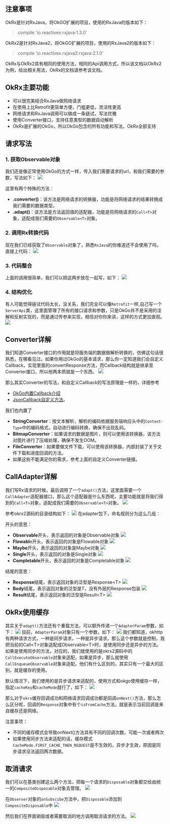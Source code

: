 ## 注意事项
OkRx是针对RxJava，将OkGO扩展的项目，使用的RxJava的版本如下：
> compile 'io.reactivex:rxjava:1.3.0'

OkRx2是针对RxJava2，将OkGO扩展的项目，使用的RxJava2的版本如下：
> compile 'io.reactivex.rxjava2:rxjava:2.1.0'

OkRx与OkRx2具有相同的使用方法，相同的Api调用方式，所以该文档以OkRx2为例，给出相关用法，OkRx的文档请参考该文档。

## OkRx主要功能
- 可以很完美结合RxJava做网络请求
- 在使用上比Retrofit更简单方便，门槛更低，灵活性更高
- 网络请求和RxJava调用可以做成一条链试，写法优雅
- 使用Converter接口，支持任意类型的数据自动解析
- OkRx是扩展的OkGo，所以OkGo包含的所有功能和写法，OkRx全部支持

## 请求写法
### 1. 获取Observable对象
我们还是像正常使用OkGo的方式一样，传入我们需要请求的url，和我们需要的参数，写法如下：
![](https://ws2.sinaimg.cn/large/006tNbRwly1fgi9pfkie9j310u05q3zk.jpg)

这里有两个特殊的方法：
- **.converter()**：该方法是网络请求的转换器，功能是将网络请求的结果转换成我们需要的数据类型。
- **.adapt()**：该方法是方法返回值的适配器，功能是将网络请求的`Call<T>`对象，适配成我们需要的`Observable<T>`对象。

### 2. 调用Rx转换代码
现在我们已经获取了`Observable`对象了，熟悉`RxJava`的你难道还不会使用了吗，直接上代码：
![](https://ws2.sinaimg.cn/large/006tNbRwly1fgi9vkddb2j311o0uc42m.jpg)

### 3. 代码整合
上面的调用很简单，我们可以把这两步放在一起写，如下：
![](https://ws2.sinaimg.cn/large/006tNbRwly1fgi9y6qjxcj312k0yugqg.jpg)

### 4. 结构优化
有人可能觉得链试代码太长，没关系，我们完全可以像`Retrofit`一样,自己写一个`ServerApi`类，这里面管理了所有的接口请求和参数，只是OkGo并不是采用的注解和反射实现的，而是通过传参来实现，相信对你你来讲，这样的方式更加直观。
![](https://ws2.sinaimg.cn/large/006tNbRwly1fgia0n3ukmj31540wqgsl.jpg)

## Converter详解
我们知道Converter接口的作用就是将服务端的数据做解析转换的，仿佛这句话很熟悉，在哪看见过。如果你用过OkGo的基本请求，那么你一定知道我们会自定义Callback，实现里面的convertResponse方法，而Callback结构就是继承至Converter接口，所以他两本质就是一个东西。
![](https://ws2.sinaimg.cn/large/006tNbRwly1fgia4fpy28j30ws01u3yn.jpg)

那么其实Converter的写法，和自定义Callback的写法原理是一样的，详细参考
- [OkGo内置Callback介绍](https://github.com/jeasonlzy/okhttp-OkGo/wiki/Callback)
- [JsonCallback自定义方法](https://github.com/jeasonlzy/okhttp-OkGo/wiki/JsonCallback)。

我们也内置了
- **StringConverter**：按文本解析，解析的编码依据服务端响应头中的`Content-Type`中的编码格式，自动进行编码转换，确保不出现乱码。
- **BitmapConverter**：如果请求的数据是图片，则可以使用该转换器，该方法对图片进行了压缩处理，确保不发生OOM。
- **FileConverter**：如果要做文件下载，可以使用该转换器，内部封装了关于文件下载和进度回调的方法。
- 如果这些不能满足你的需求，参考上面的自定义Converter链接。

## CallAdapter详解
我们写Rx请求的时候，最后调用了一个`adapt()`方法，这里面需要一个`CallAdapter`适配器接口，那么这个适配器是什么东西呢，主要功能就是将我们得到的`Call<T>`对象，适配成我们需要的`Observable<T>`对象。
![](https://ws2.sinaimg.cn/large/006tNbRwly1fgiadrvl7rj30y205owez.jpg)

参考okrx2源码的目录结构如下：
![](https://ws1.sinaimg.cn/large/006tNbRwly1fgiop6ty7zj30u60mgdht.jpg)
在adapter包下，命名规则分为这么几组：

开头的意思：
- **Observable**开头，表示返回的对象是Observable对象
![](https://ws4.sinaimg.cn/large/006tNbRwly1fgiew0w30jj30ys05cwfj.jpg)
- **Flowabl**e开头，表示返回的对象是Flowable对象
![](https://ws4.sinaimg.cn/large/006tNbRwly1fgiewbgwqfj30xc05k75d.jpg)
- **Maybe**开头，表示返回的对象是Maybe对象
![](https://ws2.sinaimg.cn/large/006tNbRwly1fgiewlrmfaj30vu05cmy5.jpg)
- **Single**开头，表示返回的对象是Single对象
![](https://ws2.sinaimg.cn/large/006tNbRwly1fgiewvqi64j30vc05675c.jpg)
- **Completable**开头，表示返回的对象是Completable对象
![](https://ws1.sinaimg.cn/large/006tNbRwly1fgiex7zvudj30vo05ejse.jpg)

结尾的意思：
- **Response**结尾，表示返回对象的泛型是Response&lt;T>
![](https://ws2.sinaimg.cn/large/006tNbRwly1fgier5ja5vj312y05c3zr.jpg)
- **Body**结尾，表示返回对象的泛型是T，没有外层的Response包装
![](https://ws2.sinaimg.cn/large/006tNbRwly1fgierm8s4aj310e058my8.jpg)
- **Result**结尾，表示返回对象的泛型是Result&lt;T>
![](https://ws4.sinaimg.cn/large/006tNbRwly1fgies0jqclj310405adh1.jpg)

## OkRx使用缓存
其实关于`adapt()`方法还有个重载方法，可以额外传递一个`AdapterParam`参数，如下：
![](https://ws4.sinaimg.cn/large/006tNbRwly1fgiortuyf6j310m08075e.jpg)
目前，`AdapterParam`对象只有一个参数，如下：
![](https://ws4.sinaimg.cn/large/006tNbRwly1fgipi2ulqcj30w807e3yw.jpg)
我们都知道，okhttp有两种请求方式，一种是同步请求，一种是异步请求，那么这个参数就是控制，我把当前的Call&lt;T>对象适配成Observable&lt;T>时，是使用同步还是异步的方法。如果是使用同步的方法，对应的，我们就使用的是okrx2源码中的`CallExecuteObservable`对象来适配，如果是异步，那么就使用`CallEnqueueObservable`对象来适配。他们有什么区别的，其实只有一个最大的区别，就是缓存的使用。

默认情况下，我们使用的是异步请求来适配的，使用方式和okgo使用缓存一样，指定`cacheKey`和`cacheMode`就行了，如下：
![](https://ws3.sinaimg.cn/large/006tNbRwly1fgip4gc17aj31120zcael.jpg)

那么对于`okrx`缓存回调成功和网络请求回调成功都是回调`onNext()`方法，那么怎么区分呢，回调的`Response`对象中有个`isFromCache`方法，就是表示当前回调是来自缓存还是网络。

注意事项：
- 不同的缓存模式会导致onNext()方法具有不同的回调次数，可能一次或者两次
- 如果使用同步方法来适配的话，缓存模式`CacheMode.FIRST_CACHE_THEN_REQUEST`是不生效的，异步才生效，原因是同步请求没法返回两次数据。

## 取消请求
我们可以在基类创建这么两个方法，把每一个请求的`Disposable`对象都交给由统一的`CompositeDisposable`对象去管理。
![](https://ws3.sinaimg.cn/large/006tNbRwly1fgiez9loooj310q0eimzo.jpg)

在`Observer`对象的`onSubscibe`方法中，把`Disposable`添加到`CompositeDisposable`中
![](https://ws1.sinaimg.cn/large/006tNbRwly1fgif2wzx1rj31100ok0w4.jpg)

然后我们在界面销毁或者需要取消的地方调用取消请求的方法。
![](https://ws4.sinaimg.cn/large/006tNbRwly1fgif1g8ey3j30xs068gm5.jpg)